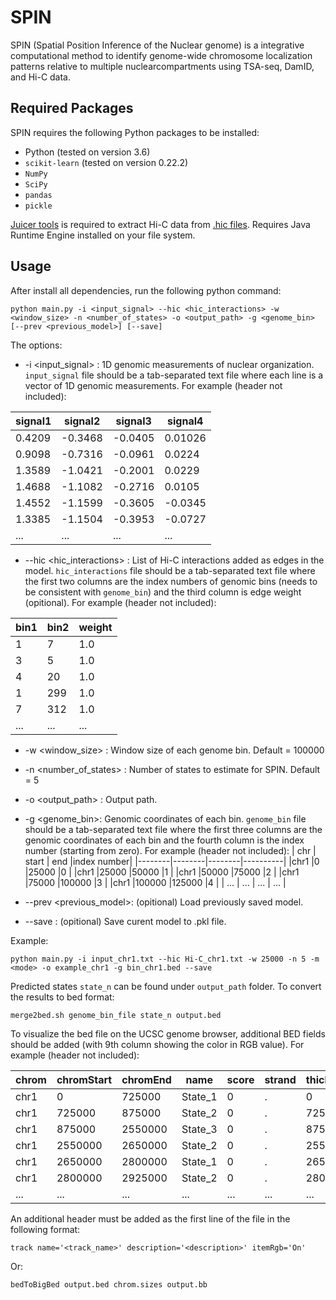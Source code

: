 # SPIN
SPIN (Spatial Position Inference of the Nuclear genome) is a integrative computational method to identify genome-wide chromosome localization patterns relative to multiple nuclearcompartments using TSA-seq, DamID, and Hi-C data. 

## Required Packages
SPIN requires the following Python packages to be installed:
- Python (tested on version 3.6)
- `scikit-learn` (tested on version 0.22.2)
- `NumPy` 
- `SciPy`
- `pandas`
- `pickle`

[Juicer tools](https://github.com/aidenlab/juicer/wiki/Juicer-Tools-Quick-Start) is required to extract Hi-C data from [.hic files](https://github.com/aidenlab/juicer/wiki/Pre). Requires Java Runtime Engine  installed on your file system.


## Usage

After install all dependencies, run the following python command:

`python main.py -i <input_signal> --hic <hic_interactions> -w <window_size> -n <number_of_states> -o <output_path> -g <genome_bin> [--prev <previous_model>] [--save]`

The options:

- -i \<input_signal\> : 1D genomic measurements of nuclear organization. `input_signal` file should be a tab-separated text file where each line is a vector of 1D genomic measurements. For example (header not included):

| signal1 |    signal2 |  signal3    | signal4  |
|----------|-------------|--------------|----------|
|0.4209    |-0.3468      |-0.0405       |0.01026   |
|0.9098    |-0.7316      |-0.0961       |0.0224    |
|1.3589    |-1.0421      |-0.2001       |0.0229    |
|1.4688    |-1.1082      |-0.2716       |0.0105    |
|1.4552    |-1.1599      |-0.3605       |-0.0345   |
|1.3385    |-1.1504      |-0.3953       |-0.0727   |
| ...      | ...         | ...          | ...      |


- --hic \<hic_interactions\> : List of Hi-C interactions added as edges in the model. `hic_interactions` file should be a tab-separated text file where the first two columns are the index numbers of genomic bins (needs to be consistent with `genome_bin`) and the third column is edge weight (opitional). For example (header not included):

| bin1 | bin2 |  weight   |
|----------|----------|--------------|
|1         |7         |1.0           |
|3         |5         |1.0           |
|4         |20        |1.0           |
|1         |299       |1.0           |
|7         |312       |1.0           |
| ...      | ...      | ...          |


- -w \<window_size\> : Window size of each genome bin. Default = 100000

- -n \<number_of_states\> : Number of states to estimate for SPIN. Default = 5

- -o \<output_path\> : Output path.

- -g \<genome_bin\>: Genomic coordinates of each bin. `genome_bin` file should be a tab-separated text file where the first three columns are the genomic coordinates of each bin and the fourth column is the index number (starting from zero). For example (header not included):
| chr    | start  |  end   |index number|
|--------|--------|--------|----------|
|chr1    |0       |25000   |0         |
|chr1    |25000   |50000   |1         |
|chr1    |50000   |75000   |2         |
|chr1    |75000   |100000  |3         |
|chr1    |100000  |125000  |4         |
| ...    | ...    | ...    | ...      |

- --prev \<previous_model\>: (opitional) Load previously saved model.

- --save : (opitional) Save curent model to .pkl file.

Example:

`python main.py -i input_chr1.txt --hic Hi-C_chr1.txt -w 25000 -n 5 -m <mode> -o example_chr1 -g bin_chr1.bed --save`

Predicted states `state_n` can be found under `output_path` folder. To convert the results to bed format:

`merge2bed.sh genome_bin_file state_n output.bed`

To visualize the bed file on the UCSC genome browser, additional BED fields should be added (with 9th column showing the color in RGB value). For example (header not included):

| chrom  | chromStart|  chromEnd |name | score | strand | thickStart | thickEnd | itemRgb |
|------|--------|--------|----------|------|--------|--------|----------|----------|
|chr1  | 0      | 725000 | State_1  |0     |  .     |0       |725000 | 102,194,165 |
|chr1  | 725000 | 875000 | State_2  |0     |  .     |725000  |875000 | 252,141,98  |
|chr1  | 875000 | 2550000| State_3  |0     |  .     |875000  |2550000| 141,160,203 |
|chr1  | 2550000| 2650000| State_2  |0     |  .     |2550000 |2650000| 252,141,98  |
|chr1  | 2650000| 2800000| State_1  |0     |  .     |2650000 |2800000| 102,194,165 |
|chr1  | 2800000| 2925000| State_2  |0     |  .     |2800000 |2925000| 252,141,98  |
| ...  | ...    | ...    | ...      |...   | ...    | ...    |...    | ...         |

An additional header must be added as the first line of the file in the following format: 

`track name='<track_name>' description='<description>' itemRgb='On'`

Or:

`bedToBigBed output.bed chrom.sizes output.bb`

